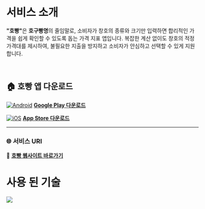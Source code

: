 # 서비스 소개
<strong>"호빵"</strong>은 <strong>호구빵명</strong>의 줄임말로, 소비자가 창호의 종류와 크기만 입력하면 합리적인 가격을 쉽게 확인할 수 있도록 돕는 가격 지표 앱입니다. 복잡한 계산 없이도 창호의 적정 가격대를 제시하여, 불필요한 지출을 방지하고 소비자가 안심하고 선택할 수 있게 지원합니다.

<br/>

## 🏠 호빵 앱 다운로드

[![Android](https://github.com/user-attachments/assets/e9a2dbd3-0ee8-46c3-8052-114ddb0cd185)](https://play.google.com/store/apps/details?id=store.hoppang.app&pcampaignid=web_share)
**[Google Play 다운로드](https://play.google.com/store/apps/details?id=store.hoppang.app&pcampaignid=web_share)**  

[![iOS](https://github.com/user-attachments/assets/d9e108b3-c857-41db-80cf-fcdc79583669)](https://apps.apple.com/kr/app/%ED%98%B8%EB%B9%B5/id6737535725)
**[App Store 다운로드](https://apps.apple.com/kr/app/%ED%98%B8%EB%B9%B5/id6737535725)**  

---

### 🌐 서비스 URI  
🔗 **[호빵 웹사이트 바로가기](https://hoppang.store)**
<br/>

# 사용 된 기술
<img src="https://skillicons.dev/icons?i=githubactions,java,gradle,grafana,prometheus,mysql,nginx,docker,react,react,reactnative&theme=light" />


